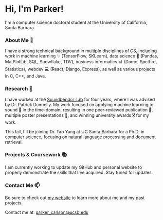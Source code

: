 # Hi, I'm Parker!

I'm a computer science doctoral student at the University of California, Santa Barbara. 

### About Me 📄 

I have a strong technical background in multiple disciplines of CS, including work in machine learning ✨ (TensorFlow, SKLearn), data science 🔬 (Pandas, MatPlotLib, SQL, Snowflake, TDV), business informatics 📊 (Domo, Spotfire, Statistica), webdev 💻 (React, Django, Express), as well as various projects in C, C++, and Java. 

### Research 🔬

I have worked at the [Soundbendor Lab](https://www.soundbendor.org) for four years, where I was advised by Dr. Patrick Donnelly. My work focused on applying machine learning to sound 🎵 in the time-domain, resulting in one peer-reviewed publication 📄, multiple poster presentations 📰, and winning university awards 🎖️ for my work.

This fall, I'll be joining Dr. Tao Yang at UC Santa Barbara for a Ph.D. in computer science, focusing on natural language processing and document retrieval.

### Projects & Coursework 📚

I am currently working to update my GitHub and personal website to properly demonstrate the skills that I've acquired. Stay tuned for updates.

### Contact Me 📫 

Be sure to check out [my website](http://thefxperson.github.io) to learn more about me and my past projects.

Contact me at: [parker_carlson@ucsb.edu](mailto:parker_carlson@ucsb.edu)

<!--
**thefxperson/thefxperson** is a ✨ _special_ ✨ repository because its `README.md` (this file) appears on your GitHub profile. 🌠

Here are some ideas to get you started:

- 🔭 I’m currently working on ...
- 🌱 I’m currently learning ...
- 👯 I’m looking to collaborate on ...
- 🤔 I’m looking for help with ...
- 💬 Ask me about ...
- 📫 How to reach me: ...
- 😄 Pronouns: ...
- ⚡ Fun fact: ...
-->
